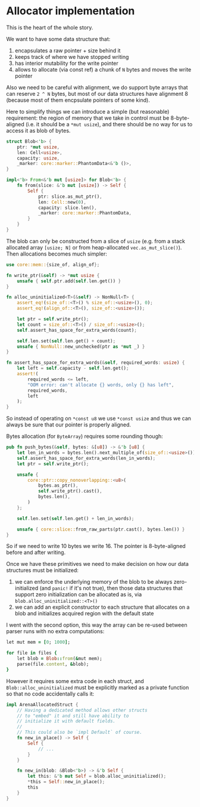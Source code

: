 # Allocator implementation

This is the heart of the whole story.

We want to have some data structure that:

1. encapsulates a raw pointer + size behind it
2. keeps track of where we have stopped writing
3. has interior mutability for the write pointer
4. allows to allocate (via const ref) a chunk of `N` bytes and moves the write pointer

Also we need to be careful with alignment, we do support byte arrays that can reserve `2 ^ N` bytes, but most of our data structures have alignment 8 (because most of them encpsulate pointers of some kind).

Here to simplify things we can introduce a simple (but reasonable) requirement: the region of memory that we take in control must be 8-byte-aligned (i.e. it should be a `*mut usize`), and there should be no way for us to access it as blob of bytes.

```rust
struct Blob<'b> {
    ptr: *mut usize,
    len: Cell<usize>,
    capacity: usize,
    _marker: core::marker::PhantomData<&'b ()>,
}

impl<'b> From<&'b mut [usize]> for Blob<'b> {
    fn from(slice: &'b mut [usize]) -> Self {
        Self {
            ptr: slice.as_mut_ptr(),
            len: Cell::new(0),
            capacity: slice.len(),
            _marker: core::marker::PhantomData,
        }
    }
}
```

The blob can only be constructed from a slice of `usize` (e.g. from a stack allocated array `[usize; N]` or from heap-allocated `vec.as_mut_slice()`). Then allocations becomes much simpler:

```rust
use core::mem::{size_of, align_of};

fn write_ptr(&self) -> *mut usize {
    unsafe { self.ptr.add(self.len.get()) }
}

fn alloc_uninitialized<T>(&self) -> NonNull<T> {
    assert_eq!(size_of::<T>() % size_of::<usize>(), 0);
    assert_eq!(align_of::<T>(), size_of::<usize>());

    let ptr = self.write_ptr();
    let count = size_of::<T>() / size_of::<usize>();
    self.assert_has_space_for_extra_words(count);

    self.len.set(self.len.get() + count);
    unsafe { NonNull::new_unchecked(ptr as *mut _) }
}

fn assert_has_space_for_extra_words(&self, required_words: usize) {
    let left = self.capacity - self.len.get();
    assert!(
        required_words <= left,
        "OOM error: can't allocate {} words, only {} has left",
        required_words,
        left
    );
}
```

So instead of operating on `*const u8` we use `*const usize` and thus we can always be sure that our pointer is properly aligned.

Bytes allocation (for `ByteArray`) requires some rounding though:

```rust
pub fn push_bytes(&self, bytes: &[u8]) -> &'b [u8] {
    let len_in_words = bytes.len().next_multiple_of(size_of::<usize>()) / size_of::<usize>();
    self.assert_has_space_for_extra_words(len_in_words);
    let ptr = self.write_ptr();

    unsafe {
        core::ptr::copy_nonoverlapping::<u8>(
            bytes.as_ptr(),
            self.write_ptr().cast(),
            bytes.len(),
        )
    };

    self.len.set(self.len.get() + len_in_words);

    unsafe { core::slice::from_raw_parts(ptr.cast(), bytes.len()) }
}
```

So if we need to write 10 bytes we write 16. The pointer is 8-byte-aligned before and after writing.

Once we have these primitives we need to make decision on how our data structures must be initialized:

1. we can enforce the underlying memory of the blob to be always zero-initialized (and `panic!` if it's not true), then those data structures that support zero initialization can be allocated as is, via `blob.alloc_uninitialized::<T>()`
2. we can add an explicit constructor to each structure that allocates on a blob and initializes acquired region with the default state

I went with the second option, this way the array can be re-used between parser runs with no extra computations:

```ruby
let mut mem = [0; 1000];

for file in files {
    let blob = Blob::from(&mut mem);
    parse(file.content, &blob);
}
```

However it requires some extra code in each struct, and `Blob::alloc_uninitialized` must be explicitly marked as a private function so that no code accidentally calls it:

```rust
impl ArenaAllocatedStruct {
    // Having a dedicated method allows other structs
    // to "embed" it and still have ability to
    // initialize it with default fields.
    // 
    // This could also be `impl Default` of course.
    fn new_in_place() -> Self {
        Self {
            // ...
        }
    }

    fn new_in(blob: &Blob<'b>) -> &'b Self {
        let this: &'b mut Self = blob.alloc_uninitialized();
        *this = Self::new_in_place();
        this
    }
}
```
